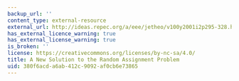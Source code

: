 ```yaml
---
backup_url: ''
content_type: external-resource
external_url: http://ideas.repec.org/a/eee/jetheo/v100y2001i2p295-328.html
has_external_licence_warning: true
has_external_license_warning: true
is_broken: ''
license: https://creativecommons.org/licenses/by-nc-sa/4.0/
title: A New Solution to the Random Assignment Problem
uid: 380f6acd-a6ab-412c-9092-af0cb6e73865
---
```

